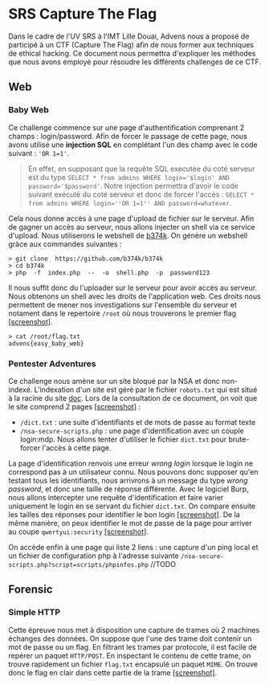 
# SRS Capture The Flag
Dans le cadre de l'UV SRS à l'IMT Lille Douai, Advens nous a proposé de participé à un CTF (Capture The Flag) afin de nous former aux techniques de ethical hacking.
Ce document nous permettra d'expliquer les méthodes que nous avons employé pour résoudre les différents challenges de ce CTF. 


## Web

### Baby Web
Ce challenge commence sur une page d'authentification comprenant 2 champs : login/password. Afin de forcer le passage de cette page, nous avons utilisé une **injection SQL** en complétant l'un des champ avec le code suivant : `'OR 1=1'`.
> En effet, en supposant que la requête SQL executée du coté serveur est du type `SELECT * from admins WHERE login='$login' AND password='$password'`. Notre injection permettra d'avoir le code suivant exécuté du coté serveur et donc de forcer l'accès : `SELECT * from admins WHERE login=''OR 1=1'' AND password=whatever`.

Cela nous donne accès à une page d'upload de fichier sur le serveur. Afin de gagner un accès au serveur, nous allons injecter un shell via ce service d'upload. Nous utiliserons le webshell de  [b374k](https://github.com/b374k/b374k).
On génère un webshell grâce aux commandes suivantes : 
```
> git clone  https://github.com/b374k/b374k
> cd b374k
> php  -f  index.php  --  -o  shell.php  -p  password123
```
Il nous suffit donc du l'uploader sur le serveur pour avoir accès au serveur. Nous obtenons un shell avec les droits de l'application web. Ces droits nous permettent de mener nos investigations sur l'ensemble du serveur et notament dans le repertoire `/root` où nous trouverons le premier flag [[screenshot]](https://raw.githubusercontent.com/migonidec/SRS_CTF/master/images/web/babyWeb/babyWeb_4.PNG). 
```
> cat /root/flag.txt
advens{easy_baby_web}
```

### Pentester Adventures
Ce challenge nous amène sur un site bloqué par la NSA et donc non-indexé. L'indexation d'un site est géré par le fichier `robots.txt` qui est situé à la racine du site [doc](http://robots-txt.com/). Lors de la consultation de ce document, on voit que le site comprend 2 pages [[screenshot]](https://raw.githubusercontent.com/migonidec/SRS_CTF/master/images/web/pentesterAdventures/pentesterAdventures_1.PNG) : 
 - `/dict.txt` : une suite d'identifiants et de mots de passe au format texte
 - `/nsa-secure-scripts.php` : une page d'identification avec un couple login:mdp. Nous allons tenter d'utiliser le fichier `dict.txt` pour brute-forcer l'accès à cette page.

La page d'identification renvois une erreur *wrong login* lorsque le login ne correspond pas à un utilisateur connu. Nous pouvons donc supposer qu'en testant tous les identifiants, nous arrivrons à un message du type *wrong password*, et donc une taille de réponse différente.
Avec le logiciel Burp, nous allons intercepter une requête d'identification et faire varier uniquement le login en se servant du fichier `dict.txt`. On compare ensuite les tailles des réponses pour identifier le bon login [[screenshot]](https://raw.githubusercontent.com/migonidec/SRS_CTF/master/images/web/pentesterAdventures/pentesterAdventures_5.PNG). De la même manière, on peux identifier le mot de passe de la page pour arriver au coupe `qwertyui:security` [[screenshot]](https://raw.githubusercontent.com/migonidec/SRS_CTF/master/images/web/pentesterAdventures/pentesterAdventures_7.PNG). 

On accède enfin à une page qui liste 2 liens : une capture d'un ping local et un fichier de configuration php à l'adresse suivante `/nsa-secure-scripts.php?script=scripts/phpinfos.php`
//TODO

## Forensic

### Simple HTTP
Cette épreuve nous met à disposition une capture de trames où 2 machines échanges des données. 
On suppose que l'une des trame doit contenir un mot de passe ou un flag. En filtrant les trames par protocole, il est facile de repérer un paquet `HTTP/POST`. En inspectant le contenu de cette trame, on trouve rapidement un fichier `flag.txt` encapsulé un paquet `MIME`.  On trouve donc le flag en clair dans cette partie de la trame [[screenshot]](https://raw.githubusercontent.com/migonidec/SRS_CTF/master/images/forensic/simpleHTTP/simpleHTTP_1.PNG).
